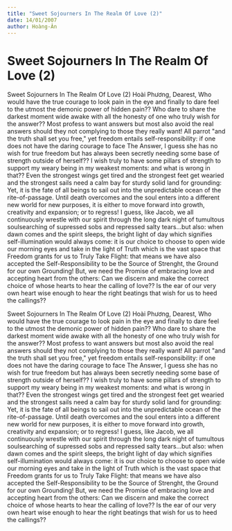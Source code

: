 ```yaml
---
title: "Sweet Sojourners In The Realm Of Love (2)"
date: 14/01/2007
author: Hoàng-Ân
---
```


# Sweet Sojourners In The Realm Of Love (2)

Sweet Sojourners In The Realm Of Love (2)
     Hoài Phương, Dearest,
     Who would have the true courage to look pain in the eye and finally to dare feel to the utmost the demonic power of hidden pain?? Who dare to share the darkest moment wide awake with all the honesty of one who truly wish for the answer??  Most profess to want answers but most also avoid the real answers should they not complying to those they really want!  All parrot "and the truth shall set you free," yet freedom entails self-responsibility: if one does not have the daring courage to face The Answer, I guess she has no wish for true freedom but has always been secretly needing some base of strength outside of herself??
     I wish truly to have some pillars of strength to support my weary being in my weakest moments: and what is wrong in that?? Even the strongest wings get tired and the strongest feet get wearied and the strongest sails need a calm bay for sturdy solid land for grounding:  Yet, it is the fate of all beings to sail out into the unpredictable ocean of the rite-of-passage.  Until death overcomes and the soul enters into a different new world for new purposes, it is either to move forward into growth, creativity and expansion; or to regress!
     I guess, like Jacob, we all continuously wrestle with our spirit through the long dark night of tumultous soulsearching of supressed sobs and repressed salty tears...but also: when dawn comes and the spirit sleeps, the bright light of day which signifies self-illumination would always come: it is our choice to choose to open wide our morning eyes and take in the light of Truth which is the vast space that Freedom grants for us to Truly Take Flight: that means we have also accepted the Self-Responsibility to be the Source of Strenght, the Ground for our own Grounding!
     But, we need the Promise of embracing love and accepting heart from the others: Can we discern and make the correct choice of whose hearts to hear the calling of love??  Is the ear of our very own heart wise enough to hear the right beatings that wish for us to heed the callings??

Sweet Sojourners In The Realm Of Love (2)
     Hoài Phương, Dearest,
     Who would have the true courage to look pain in the eye and finally to dare feel to the utmost the demonic power of hidden pain?? Who dare to share the darkest moment wide awake with all the honesty of one who truly wish for the answer??  Most profess to want answers but most also avoid the real answers should they not complying to those they really want!  All parrot "and the truth shall set you free," yet freedom entails self-responsibility: if one does not have the daring courage to face The Answer, I guess she has no wish for true freedom but has always been secretly needing some base of strength outside of herself??
     I wish truly to have some pillars of strength to support my weary being in my weakest moments: and what is wrong in that?? Even the strongest wings get tired and the strongest feet get wearied and the strongest sails need a calm bay for sturdy solid land for grounding:  Yet, it is the fate of all beings to sail out into the unpredictable ocean of the rite-of-passage.  Until death overcomes and the soul enters into a different new world for new purposes, it is either to move forward into growth, creativity and expansion; or to regress!
     I guess, like Jacob, we all continuously wrestle with our spirit through the long dark night of tumultous soulsearching of supressed sobs and repressed salty tears...but also: when dawn comes and the spirit sleeps, the bright light of day which signifies self-illumination would always come: it is our choice to choose to open wide our morning eyes and take in the light of Truth which is the vast space that Freedom grants for us to Truly Take Flight: that means we have also accepted the Self-Responsibility to be the Source of Strenght, the Ground for our own Grounding!
     But, we need the Promise of embracing love and accepting heart from the others: Can we discern and make the correct choice of whose hearts to hear the calling of love??  Is the ear of our very own heart wise enough to hear the right beatings that wish for us to heed the callings??
